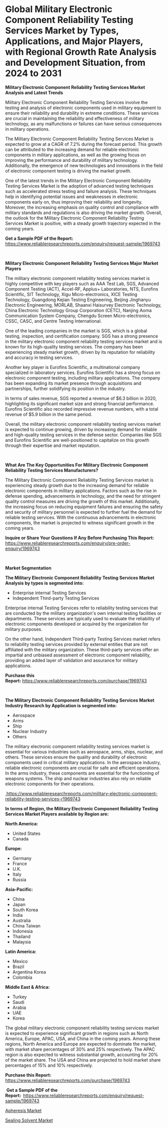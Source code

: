 <p><h1>Global Military Electronic Component Reliability Testing Services Market by Types, Applications, and Major Players, with Regional Growth Rate Analysis and Development Situation, from 2024 to 2031</h1></p><p><strong>Military Electronic Component Reliability Testing Services Market Analysis and Latest Trends</strong></p>
<p><p>Military Electronic Component Reliability Testing Services involve the testing and analysis of electronic components used in military equipment to ensure their reliability and durability in extreme conditions. These services are crucial in maintaining the reliability and effectiveness of military technology, as any malfunctions or failures can have serious consequences in military operations.</p><p>The Military Electronic Component Reliability Testing Services Market is expected to grow at a CAGR of 7.2% during the forecast period. This growth can be attributed to the increasing demand for reliable electronic components in military applications, as well as the growing focus on improving the performance and durability of military technology. Additionally, the emergence of new technologies and innovations in the field of electronic component testing is driving the market growth.</p><p>One of the latest trends in the Military Electronic Component Reliability Testing Services Market is the adoption of advanced testing techniques such as accelerated stress testing and failure analysis. These techniques help in identifying potential issues and weaknesses in electronic components early on, thus improving their reliability and longevity. Moreover, the increasing emphasis on quality control and compliance with military standards and regulations is also driving the market growth. Overall, the outlook for the Military Electronic Component Reliability Testing Services Market is positive, with a steady growth trajectory expected in the coming years.</p></p>
<p><strong>Get a Sample PDF of the Report:&nbsp;</strong> <a href="https://www.reliableresearchreports.com/enquiry/request-sample/1969743">https://www.reliableresearchreports.com/enquiry/request-sample/1969743</a></p>
<p>&nbsp;</p>
<p><strong>Military Electronic Component Reliability Testing Services Major Market Players</strong></p>
<p><p>The military electronic component reliability testing services market is highly competitive with key players such as AAA Test Lab, SGS, Advanced Component Testing (ACT), Accel-RF, Applus+ Laboratories, NTS, Eurofins Scientific, SIT Technology, Xigu Micro-electronics, XICE Testing Technology, Guangdong Kejian Testing Engineering, Beijing Jinghanyu Electronic Engineering, MORLAB, Shaanxi Haisurvey Electronic Technology, China Electronic Technology Group Corporation (CETC), Nanjing Aoma Communication System Company, Chengdu Screen Micro-electronics, CSSC, CASC, and Centre Testing International.</p><p>One of the leading companies in the market is SGS, which is a global testing, inspection, and certification company. SGS has a strong presence in the military electronic component reliability testing services market and is known for its high-quality testing services. The company has been experiencing steady market growth, driven by its reputation for reliability and accuracy in testing services.</p><p>Another key player is Eurofins Scientific, a multinational company specialized in laboratory services. Eurofins Scientific has a strong focus on electronic component testing, including military applications. The company has been expanding its market presence through acquisitions and partnerships, further solidifying its position in the industry.</p><p>In terms of sales revenue, SGS reported a revenue of $6.3 billion in 2020, highlighting its significant market size and strong financial performance. Eurofins Scientific also recorded impressive revenue numbers, with a total revenue of $5.9 billion in the same period.</p><p>Overall, the military electronic component reliability testing services market is expected to continue growing, driven by increasing demand for reliable and high-quality testing services in the defense sector. Companies like SGS and Eurofins Scientific are well-positioned to capitalize on this growth through their expertise and market reputation.</p></p>
<p>&nbsp;</p>
<p><strong>What Are The Key Opportunities For Military Electronic Component Reliability Testing Services Manufacturers?</strong></p>
<p><p>The Military Electronic Component Reliability Testing Services market is experiencing steady growth due to the increasing demand for reliable electronic components in military applications. Factors such as the rise in defense spending, advancements in technology, and the need for stringent quality control measures are driving the growth of this market. Additionally, the increasing focus on reducing equipment failures and ensuring the safety and security of military personnel is expected to further fuel the demand for reliable testing services. With the continuous advancements in electronic components, the market is projected to witness significant growth in the coming years.</p></p>
<p><strong>Inquire or Share Your Questions If Any Before Purchasing This Report:</strong> <a href="https://www.reliableresearchreports.com/enquiry/pre-order-enquiry/1969743">https://www.reliableresearchreports.com/enquiry/pre-order-enquiry/1969743</a></p>
<p>&nbsp;</p>
<p><strong>Market Segmentation</strong></p>
<p><strong>The Military Electronic Component Reliability Testing Services Market Analysis by types is segmented into:</strong></p>
<p><ul><li>Enterprise internal Testing Services</li><li>Independent Third-party Testing Services</li></ul></p>
<p><p>Enterprise internal Testing Services refer to reliability testing services that are conducted by the military organization's own internal testing facilities or departments. These services are typically used to evaluate the reliability of electronic components developed or acquired by the organization for military purposes.</p><p>On the other hand, Independent Third-party Testing Services market refers to reliability testing services provided by external entities that are not affiliated with the military organization. These third-party services offer an impartial and unbiased assessment of electronic component reliability, providing an added layer of validation and assurance for military applications.</p></p>
<p><strong>Purchase this Report:&nbsp;</strong><a href="https://www.reliableresearchreports.com/purchase/1969743">https://www.reliableresearchreports.com/purchase/1969743</a></p>
<p>&nbsp;</p>
<p><strong>The Military Electronic Component Reliability Testing Services Market Industry Research by Application is segmented into:</strong></p>
<p><ul><li>Aerospace</li><li>Arms</li><li>Ship</li><li>Nuclear Industry</li><li>Others</li></ul></p>
<p><p>The military electronic component reliability testing services market is essential for various industries such as aerospace, arms, ships, nuclear, and others. These services ensure the quality and durability of electronic components used in critical military applications. In the aerospace industry, reliable electronic components are crucial for safe and efficient operations. In the arms industry, these components are essential for the functioning of weapons systems. The ship and nuclear industries also rely on reliable electronic components for their operations.</p></p>
<p><a href="https://www.reliableresearchreports.com/military-electronic-component-reliability-testing-services-r1969743">&nbsp;https://www.reliableresearchreports.com/military-electronic-component-reliability-testing-services-r1969743</a></p>
<p><strong>In terms of Region, the Military Electronic Component Reliability Testing Services Market Players available by Region are:</strong></p>
<p>
    <p> <strong> North America: </strong>
        <ul>
            <li>United States</li>
            <li>Canada</li>
        </ul>
        </p> 
    <p> <strong> Europe: </strong>
        <ul>
            <li>Germany</li>
            <li>France</li>
            <li>U.K.</li>
            <li>Italy</li>
            <li>Russia</li>
        </ul>
        </p> 
    <p> <strong> Asia-Pacific: </strong>
        <ul>
            <li>China</li>
            <li>Japan</li>
            <li>South Korea</li>
            <li>India</li>
            <li>Australia</li>
            <li>China Taiwan</li>
            <li>Indonesia</li>
            <li>Thailand</li>
            <li>Malaysia</li>
        </ul>
        </p> 
    <p> <strong> Latin America: </strong>
        <ul>
            <li>Mexico</li>
            <li>Brazil</li>
            <li>Argentina Korea</li>
            <li>Colombia</li>
        </ul>
        </p> 
    <p> <strong> Middle East & Africa: </strong>
        <ul>
            <li>Turkey</li>
            <li>Saudi</li>
            <li>Arabia</li>
            <li>UAE</li>
            <li>Korea</li>
        </ul>
    </p>
    </p>
<p><p>The global military electronic component reliability testing services market is expected to experience significant growth in regions such as North America, Europe, APAC, USA, and China in the coming years. Among these regions, North America and Europe are expected to dominate the market, with market share percentages of 30% and 25% respectively. The APAC region is also expected to witness substantial growth, accounting for 20% of the market share. The USA and China are projected to hold market share percentages of 15% and 10% respectively.</p></p>
<p><strong>Purchase this Report: </strong><a href="https://www.reliableresearchreports.com/purchase/1969743">https://www.reliableresearchreports.com/purchase/1969743</a></p>
<p>&nbsp;<strong>Get a Sample PDF of the Report:&nbsp;&nbsp;</strong><a href="https://www.reliableresearchreports.com/enquiry/request-sample/1969743">https://www.reliableresearchreports.com/enquiry/request-sample/1969743</a></p>
<p><strong></strong></p>
<p><p><a href="https://view.publitas.com/reportprime-1/market-forecast-global-apheresis-trends-and-impact-analysis-2024-2031-by-application-renal-diseases-neurology-cancer-hematology-autoimmune-diseases-and-by-type-centrifugation-membrane-filtration/">Apheresis Market</a></p><p><a href="https://github.com/Krish2023na/Market-Research-Report-List-5/blob/main/sealing-solvent-market.md">Sealing Solvent Market</a></p></p>